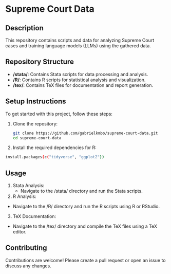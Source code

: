 # Supreme Court Data

## Description
This repository contains scripts and data for analyzing Supreme Court cases and training language models (LLMs) using the gathered data.

## Repository Structure
- **/stata/**: Contains Stata scripts for data processing and analysis.
- **/R/**: Contains R scripts for statistical analysis and visualization.
- **/tex/**: Contains TeX files for documentation and report generation.

## Setup Instructions
To get started with this project, follow these steps:

1. Clone the repository:
   ```bash
   git clone https://github.com/gabrielkmbo/supreme-court-data.git
   cd supreme-court-data
   ```
2. Install the required dependencies for R:
```bash
install.packages(c("tidyverse", "ggplot2"))
```

## Usage
1. Stata Analysis:
   - Navigate to the /stata/ directory and run the Stata scripts.
2. R Analysis:
- Navigate to the /R/ directory and run the R scripts using R or RStudio.
3. TeX Documentation:
- Navigate to the /tex/ directory and compile the TeX files using a TeX editor.

## Contributing
Contributions are welcome! Please create a pull request or open an issue to discuss any changes.

